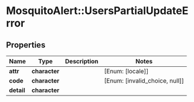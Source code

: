 # MosquitoAlert::UsersPartialUpdateError


## Properties
Name | Type | Description | Notes
------------ | ------------- | ------------- | -------------
**attr** | **character** |  | [Enum: [locale]] 
**code** | **character** |  | [Enum: [invalid_choice, null]] 
**detail** | **character** |  | 


